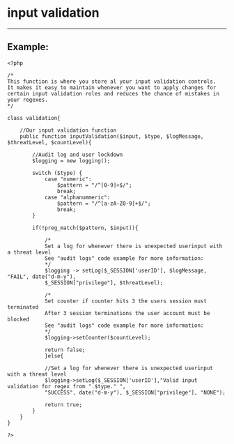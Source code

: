 # input validation
-------

## Example:


    <?php

	/*
	This function is where you store al your input validation controls.
	It makes it easy to maintain whenever you want to apply changes for
	certain input validation roles and reduces the chance of mistakes in your regexes.
	*/

	class validation{

		//Our input validation function
		public function inputValidation($input, $type, $logMessage, $threatLevel, $countLevel){

			//Audit log and user lockdown
			$logging = new logging();

			switch ($type) {
				case "numeric":
					$pattern = "/^[0-9]+$/";
					break;
				case "alphanummeric":
					$pattern = "/^[a-zA-Z0-9]+$/";
					break;
			}

			if(!preg_match($pattern, $input)){

				/*
				Set a log for whenever there is unexpected userinput with a threat level
				See "audit logs" code example for more information:
				*/
				$logging -> setLog($_SESSION['userID'], $logMessage, "FAIL", date("d-m-y"),
				$_SESSION["privilege"], $threatLevel);

				/*
				Set counter if counter hits 3 the users session must terminated
				After 3 session terminations the user account must be blocked
				See "audit logs" code example for more information:
				*/			
				$logging->setCounter($countLevel);

				return false;
				}else{

				//Set a log for whenever there is unexpected userinput with a threat level
				$logging->setLog($_SESSION['userID'],"Valid input validation for regex from ".$type." ",
				"SUCCESS", date("d-m-y"), $_SESSION["privilege"], "NONE");

				return true;
			}
		}
	}

    ?>
